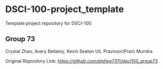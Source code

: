 # DSCI-100-project_template
Template project repository for DSCI-100


## Group 73
Crystal Zhao, Avery Bellamy, Kevin Seaton Uli, Pravnoor(Prav) Mundra

Original Repository Link: https://github.com/elshire7311/dsci100_group73

